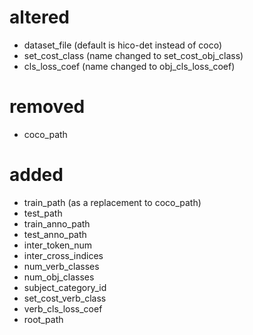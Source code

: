 # altered

- dataset_file (default is hico-det instead of coco)
- set_cost_class (name changed to set_cost_obj_class)
- cls_loss_coef (name changed to obj_cls_loss_coef)

# removed

- coco_path

# added

- train_path (as a replacement to coco_path)
- test_path
- train_anno_path
- test_anno_path
- inter_token_num
- inter_cross_indices
- num_verb_classes
- num_obj_classes
- subject_category_id
- set_cost_verb_class
- verb_cls_loss_coef
- root_path
